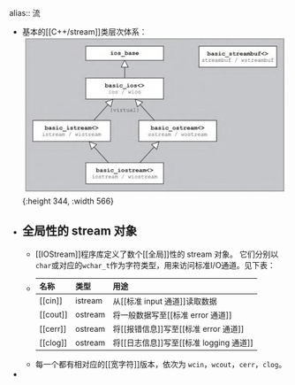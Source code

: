 alias:: 流

- 基本的[[C++/stream]]类层次体系：
  ![image.png](../assets/image_1699006529668_0.png){:height 344, :width 566}
- ## 全局性的 stream 对象
	- [[IOStream]]程序库定义了数个[[全局]]性的 stream 对象。
	  它们分别以`char`或对应的`wchar_t`作为字符类型，用来访问标准I/O通道。见下表：
	- |名称|类型|用途|
	  |--|--|--|
	  |[[cin]]|istream|从[[标准 input 通道]]读取数据|
	  |[[cout]]|ostream|将一般数据写至[[标准 error 通道]]|
	  |[[cerr]]|ostream|将[[报错信息]]写至[[标准 error 通道]]|
	  |[[clog]]|ostream|将[[日志信息]]写至[[标准 logging 通道]]|
	- 每一个都有相对应的[[宽字符]]版本，依次为 `wcin`，`wcout`，`cerr`，`clog`。
-